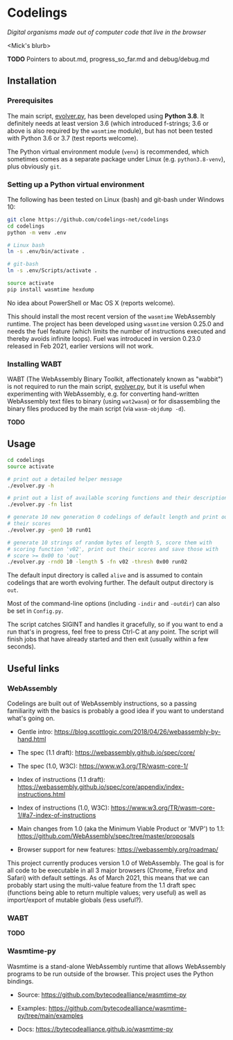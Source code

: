 # Codelings
*Digital organisms made out of computer code that live in the browser*

<Mick's blurb>

**TODO** Pointers to about.md, progress_so_far.md and debug/debug.md


## Installation

### Prerequisites

The main script, [evolver.py], has been developed using **Python 3.8**. It 
definitely needs at least version 3.6 (which introduced f-strings; 3.6 or above 
is also required by the `wasmtime` module), but has not been tested with Python 
3.6 or 3.7 (test reports welcome).

The Python virtual environment module (`venv`) is recommended, which sometimes comes as 
a separate package under Linux (e.g. `python3.8-venv`), plus obviously `git`.

### Setting up a Python virtual environment

The following has been tested on Linux (bash) and git-bash under Windows 10:

```bash
git clone https://github.com/codelings-net/codelings
cd codelings
python -m venv .env

# Linux bash
ln -s .env/bin/activate .

# git-bash
ln -s .env/Scripts/activate .

source activate
pip install wasmtime hexdump
```

No idea about PowerShell or Mac OS X (reports welcome).

This should install the most recent version of the `wasmtime` WebAssembly 
runtime. The project has been developed using 
`wasmtime` version 0.25.0 and needs the fuel feature (which limits the number 
of instructions executed and thereby avoids infinite loops). Fuel was 
introduced in version 0.23.0 released in Feb 2021, earlier versions will not 
work.

### Installing WABT

WABT (The WebAssembly Binary Toolkit, affectionately known as "wabbit") is not 
required to run the main script, [evolver.py], but it is useful when experimenting
with WebAssembly, e.g. for converting hand-written WebAssembly text files to binary (using `wat2wasm`)
or for disassembling the binary files produced by the main script (via `wasm-objdump -d`).

**TODO**


## Usage

```bash
cd codelings
source activate

# print out a detailed helper message
./evolver.py -h

# print out a list of available scoring functions and their descriptions
./evolver.py -fn list

# generate 10 new generation 0 codelings of default length and print out
# their scores
./evolver.py -gen0 10 run01

# generate 10 strings of random bytes of length 5, score them with
# scoring function 'v02', print out their scores and save those with 
# score >= 0x00 to 'out'
./evolver.py -rnd0 10 -length 5 -fn v02 -thresh 0x00 run02
```

The default input directory is called `alive` and is assumed to contain 
codelings that are worth evolving further. The default output directory is 
`out`.

Most of the command-line options (including `-indir` and `-outdir`) can also be 
set in `Config.py`.

The script catches SIGINT and handles it gracefully, so if you want to end a 
run that's in progress, feel free to press Ctrl-C at any point. The script will 
finish jobs that have already started and then exit (usually within a few 
seconds).


## Useful links

### WebAssembly

Codelings are built out of WebAssembly instructions, so a passing 
familiarity with the basics is probably a good idea if you want to understand 
what's going on.

- Gentle intro: https://blog.scottlogic.com/2018/04/26/webassembly-by-hand.html

- The spec (1.1 draft): https://webassembly.github.io/spec/core/

- The spec (1.0, W3C): https://www.w3.org/TR/wasm-core-1/

- Index of instructions (1.1 draft): 
https://webassembly.github.io/spec/core/appendix/index-instructions.html

- Index of instructions (1.0, W3C):
https://www.w3.org/TR/wasm-core-1/#a7-index-of-instructions

- Main changes from 1.0 (aka the Minimum Viable Product or 'MVP') to 1.1:
https://github.com/WebAssembly/spec/tree/master/proposals

- Browser support for new features: https://webassembly.org/roadmap/

This project currently produces version 1.0 of WebAssembly. The goal is for all code to be 
executable in all 3 major browsers (Chrome, Firefox and Safari) with default 
settings. As of March 2021, this means that we can probably start using the multi-value 
feature from the 1.1 draft spec (functions being able to return multiple values; very 
useful) as well as import/export of mutable globals (less useful?).

### WABT

**TODO**


### Wasmtime-py

Wasmtime is a stand-alone WebAssembly runtime that allows WebAssembly programs 
to be run outside of the browser. This project uses the Python bindings.

- Source: https://github.com/bytecodealliance/wasmtime-py

- Examples: https://github.com/bytecodealliance/wasmtime-py/tree/main/examples

- Docs: https://bytecodealliance.github.io/wasmtime-py



[evolver.py]: evolver.py
